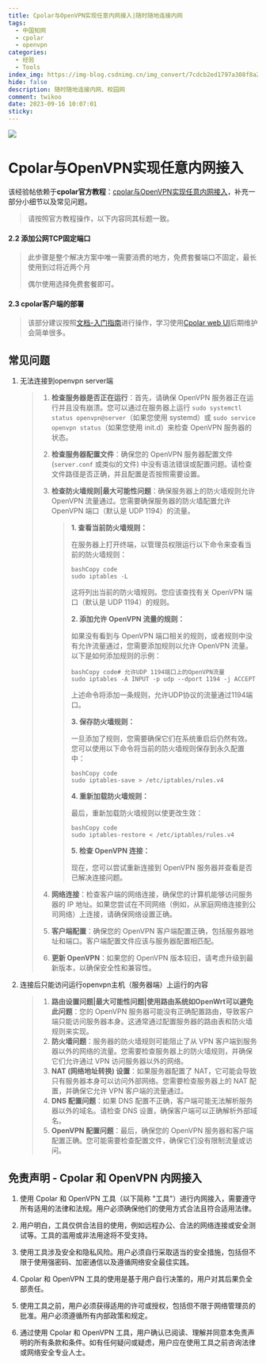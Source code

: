 ```yaml
---
title: Cpolar与OpenVPN实现任意内网接入|随时随地连接内网
tags:
  - 中国知网
  - cpolar
  - openvpn
categories:
  - 经验
  - Tools
index_img: https://img-blog.csdnimg.cn/img_convert/7cdcb2ed1797a308f8a2bb48cc38d662.png
hide: false
description: 随时随地连接内网、校园网
comment: twikoo
date: 2023-09-16 10:07:01
sticky:
---
```


![](https://img-blog.csdnimg.cn/img_convert/7cdcb2ed1797a308f8a2bb48cc38d662.png#pic_center)

# Cpolar与OpenVPN实现任意内网接入

该经验帖依赖于**cpolar官方教程**：[cpolar与OpenVPN实现任意内网接入](https://www.cpolar.com/blog/cpolar-and-openvpn-any-intranet-access)，补充一部分小细节以及常见问题。

> 请按照官方教程操作，以下内容同其标题一致。

#### 2.2 添加公网TCP固定端口

> 此步骤是整个解决方案中唯一需要消费的地方，免费套餐端口不固定，最长使用到过将近两个月
>
> 偶尔使用选择免费套餐即可。

#### 2.3 cpolar客户端的部署

> 该部分建议按照[文档-入门指南](https://www.cpolar.com/docs#expose-a-local-web-server-to-the-internet)进行操作，学习使用[Cpolar web UI](https://www.cpolar.com/docs#cpolar_web_ui_management-interface)后期维护会简单很多。

## 常见问题

1. 无法连接到openvpn server端

   > 1. **检查服务器是否正在运行**：首先，请确保 OpenVPN 服务器正在运行并且没有崩溃。您可以通过在服务器上运行 `sudo systemctl status openvpn@server`（如果您使用 systemd）或 `sudo service openvpn status`（如果您使用 init.d）来检查 OpenVPN 服务器的状态。
   >
   > 2. **检查服务器配置文件**：确保您的 OpenVPN 服务器配置文件 (`server.conf` 或类似的文件) 中没有语法错误或配置问题。请检查文件路径是否正确，并且配置是否按照需要设置。
   >
   > 3. **检查防火墙规则|最大可能性问题**：确保服务器上的防火墙规则允许 OpenVPN 流量通过。您需要确保服务器的防火墙配置允许 OpenVPN 端口（默认是 UDP 1194）的流量。
   >
   >    > **1. 查看当前防火墙规则：**
   >    >
   >    > 在服务器上打开终端，以管理员权限运行以下命令来查看当前的防火墙规则：
   >    >
   >    > ```
   >    > bashCopy code
   >    > sudo iptables -L
   >    > ```
   >    >
   >    > 这将列出当前的防火墙规则。您应该查找有关 OpenVPN 端口（默认是 UDP 1194）的规则。
   >    >
   >    > **2. 添加允许 OpenVPN 流量的规则：**
   >    >
   >    > 如果没有看到与 OpenVPN 端口相关的规则，或者规则中没有允许流量通过，您需要添加规则以允许 OpenVPN 流量。以下是如何添加规则的示例：
   >    >
   >    > ```
   >    > bashCopy code# 允许UDP 1194端口上的OpenVPN流量
   >    > sudo iptables -A INPUT -p udp --dport 1194 -j ACCEPT
   >    > ```
   >    >
   >    > 上述命令将添加一条规则，允许UDP协议的流量通过1194端口。
   >    >
   >    > **3. 保存防火墙规则：**
   >    >
   >    > 一旦添加了规则，您需要确保它们在系统重启后仍然有效。您可以使用以下命令将当前的防火墙规则保存到永久配置中：
   >    >
   >    > ```
   >    > bashCopy code
   >    > sudo iptables-save > /etc/iptables/rules.v4
   >    > ```
   >    >
   >    > **4. 重新加载防火墙规则：**
   >    >
   >    > 最后，重新加载防火墙规则以使更改生效：
   >    >
   >    > ```
   >    > bashCopy code
   >    > sudo iptables-restore < /etc/iptables/rules.v4
   >    > ```
   >    >
   >    > **5. 检查 OpenVPN 连接：**
   >    >
   >    > 现在，您可以尝试重新连接到 OpenVPN 服务器并查看是否已解决连接问题。
   >
   > 4. **网络连接**：检查客户端的网络连接，确保您的计算机能够访问服务器的 IP 地址。如果您尝试在不同网络（例如，从家庭网络连接到公司网络）上连接，请确保网络设置正确。
   >
   > 5. **客户端配置**：确保您的 OpenVPN 客户端配置正确，包括服务器地址和端口。客户端配置文件应该与服务器配置相匹配。
   >
   > 6. **更新 OpenVPN**：如果您的 OpenVPN 版本较旧，请考虑升级到最新版本，以确保安全性和兼容性。

2. 连接后只能访问运行openvpn主机（服务器端）上运行的内容

   > 1. **路由设置问题|最大可能性问题|使用路由系统如OpenWrt可以避免此问题**：您的 OpenVPN 服务器可能没有正确配置路由，导致客户端只能访问服务器本身。这通常通过配置服务器的路由表和防火墙规则来实现。
   > 2. **防火墙问题**：服务器的防火墙规则可能阻止了从 VPN 客户端到服务器以外的网络的流量。您需要检查服务器上的防火墙规则，并确保它们允许通过 VPN 访问服务器以外的网络。
   > 3. **NAT (网络地址转换) 设置**：如果服务器配置了 NAT，它可能会导致只有服务器本身可以访问外部网络。您需要检查服务器上的 NAT 配置，并确保它允许 VPN 客户端的流量通过。
   > 4. **DNS 配置问题**：如果 DNS 配置不正确，客户端可能无法解析服务器以外的域名。请检查 DNS 设置，确保客户端可以正确解析外部域名。
   > 5. **OpenVPN 配置问题**：最后，确保您的 OpenVPN 服务器和客户端配置正确。您可能需要检查配置文件，确保它们没有限制流量或访问。

## 免责声明 - Cpolar 和 OpenVPN 内网接入
1. 使用 Cpolar 和 OpenVPN 工具（以下简称 "工具"）进行内网接入，需要遵守所有适用的法律和法规。用户必须确保他们的使用方式合法且符合适用法律。

1. 用户明白，工具仅供合法目的使用，例如远程办公、合法的网络连接或安全测试等。工具的滥用或非法用途将不受支持。

1. 使用工具涉及安全和隐私风险。用户必须自行采取适当的安全措施，包括但不限于使用强密码、加密通信以及遵循网络安全最佳实践。

1. Cpolar 和 OpenVPN 工具的使用是基于用户自行决策的，用户对其后果负全部责任。

1. 使用工具之前，用户必须获得适用的许可或授权，包括但不限于网络管理员的批准。用户必须遵循所有内部政策和规定。

1. 通过使用 Cpolar 和 OpenVPN 工具，用户确认已阅读、理解并同意本免责声明的所有条款和条件。如有任何疑问或疑虑，用户应在使用工具之前咨询法律或网络安全专业人士。